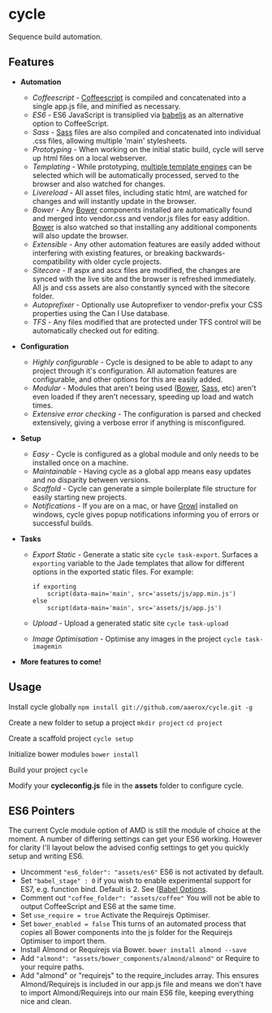 # cycle

Sequence build automation.

## Features

+ **Automation**
	+ *Coffeescript* - [Coffeescript](http://coffeescript.org/) is compiled and concatenated into a single app.js file, and minified as necessary.
	+ *ES6* - ES6 JavaScript is transiplied via [babeljs](https://babeljs.io/) as an alternative
	option to CoffeeScript.
	+ *Sass* - [Sass](http://sass-lang.com/) files are also compiled and concatenated into individual .css files, allowing multiple 'main' stylesheets.
	+ *Prototyping* - When working on the initial static build, cycle will serve up html files on a local webserver.
	+ *Templating* - While prototyping, [multiple template engines](https://github.com/visionmedia/consolidate.js/#supported-template-engines) can be selected which will be automatically processed, served to the browser and also watched for changes.
	+ *Livereload* - All asset files, including static html, are watched for changes and will instantly update in the browser.
	+ *Bower* - Any [Bower](http://bower.io/) components installed are automatically found and merged into vendor.css and vendor.js files for easy addition. [Bower](http://bower.io/) is also watched so that installing any additional components will also update the browser.
	+ *Extensible* - Any other automation features are easily added without interfering with existing features, or breaking backwards-compatibility with older cycle projects.
	+ *Sitecore* - If aspx and ascx files are modified, the changes are synced with the live site and the browser is refreshed immediately. All js and css assets are also constantly synced with the sitecore folder.
	+ *Autoprefixer* - Optionally use Autoprefixer to vendor-prefix your CSS properties using the Can I Use database. 
	+ *TFS* - Any files modified that are protected under TFS control will be automatically checked out for editing.


+ **Configuration**
	+ *Highly configurable* - Cycle is designed to be able to adapt to any project through it's configuration. All automation features are configurable, and other options for this are easily added.
	+ *Modular* - Modules that aren't being used ([Bower](http://bower.io/), [Sass](http://sass-lang.com/), etc) aren't even loaded if they aren't necessary, speeding up load and watch times.
	+ *Extensive error checking* - The configuration is parsed and checked extensively, giving a verbose error if anything is misconfigured.

+ **Setup**
	+ *Easy* - Cycle is configured as a global module and only needs to be installed once on a machine.
	+ *Maintainable* - Having cycle as a global app means easy updates and no disparity between versions.
	+ *Scaffold* - Cycle can generate a simple boilerplate file structure for easily starting new projects.
	+ *Notifications* - If you are on a mac, or have [Growl](http://www.growlforwindows.com/gfw/) installed on windows, cycle gives popup notifications informing you of errors or successful builds.

+ **Tasks**
	+ *Export Static* - Generate a static site `cycle task-export`. Surfaces a `exporting` variable to the Jade templates that allow for different options in the exported static files. For example:
		```
		if exporting
			script(data-main='main', src='assets/js/app.min.js')
		else
			script(data-main='main', src='assets/js/app.js')
		```

	+ *Upload* - Upload a generated static site `cycle task-upload`
	+ *Image Optimisation* - Optimise any images in the project `cycle task-imagemin`

+ **More features to come!**

## Usage

Install cycle globally `npm install git://github.com/aaerox/cycle.git -g`

Create a new folder to setup a project
`mkdir project`
`cd project`

Create a scaffold project `cycle setup`

Initialize bower modules `bower install`

Build your project `cycle`

Modify your **cycleconfig.js** file in the **assets** folder to configure cycle.

## ES6 Pointers

The current Cycle module option of AMD is still the module of choice at the moment. A number of differing settings can get your ES6 working. However for clarity I'll layout below the advised config settings to get you quickly setup and writing ES6.

+ Uncomment `"es6_folder": "assets/es6"` ES6 is not activated by default.
+ Set `"babel_stage" : 0` if you wish to enable experimental support for ES7, e.g. function bind. Default is 2. See ([Babel Options](http://babeljs.io/docs/usage/experimental/).
+ Comment out `"coffee_folder": "assets/coffee"` You will not be able to output CoffeeScript and ES6 at the same time.
+ Set `use_require = true` Activate the Requirejs Optimiser.
+ Set `bower_enabled = false` This turns of an automated process that copies all Bower components into the js folder for the Requirejs Optimiser to import them.
+ Install Almond or Requirejs via Bower. `bower install almond --save`
+ Add `"almond": "assets/bower_components/almond/almond"` or Require to your require paths.
+ Add "almond" or "requirejs" to the require_includes array. This ensures Almond/Requirejs is included in our app.js file and means we don't have to import Almond/Requirejs into our main ES6 file, keeping everything nice and clean.

